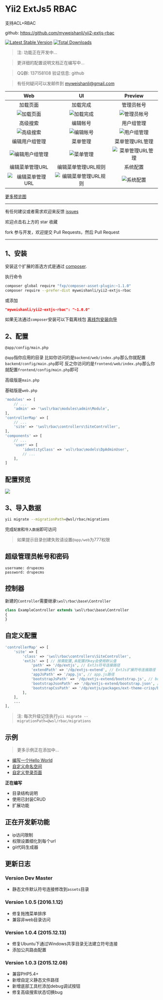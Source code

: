 Yii2 ExtJs5 RBAC
=========

支持ACL+RBAC

github: https://github.com/myweishanli/yii2-extjs-rbac

[![Latest Stable Version](https://poser.pugx.org/myweishanli/yii2-extjs-rbac/v/stable.png)](https://packagist.org/packages/myweishanli/yii2-extjs-rbac)
[![Total Downloads](https://poser.pugx.org/myweishanli/yii2-extjs-rbac/downloads.png)](https://packagist.org/packages/myweishanli/yii2-extjs-rbac)

> 注: 功能正在开发中...

> 更详细的配置说明文档正在编写中...

> QQ群: 137158108 验证信息: github

> 有任何疑问可以发邮件到 myweishanli@gmail.com

| Web | UI  | Preview  |
|:-------------:|:-------:|:-------:|
|加载页面|加载完成|管理员帐号|
|![加载页面](https://github.com/myweishanli/yii2-extjs-rbac/blob/master/docs/images/1.png?raw=true)|![加载完成](https://github.com/myweishanli/yii2-extjs-rbac/blob/master/docs/images/2.png?raw=true)|![管理员帐号](https://github.com/myweishanli/yii2-extjs-rbac/blob/master/docs/images/3.png?raw=true)|
|高级搜索|编辑帐号|用户组管理|
|![高级搜索](https://github.com/myweishanli/yii2-extjs-rbac/blob/master/docs/images/4.png?raw=true)|![编辑帐号](https://github.com/myweishanli/yii2-extjs-rbac/blob/master/docs/images/5.png?raw=true)|![用户组管理](https://github.com/myweishanli/yii2-extjs-rbac/blob/master/docs/images/6.png?raw=true)|
|编辑用户组管理|菜单管理|菜单管理URL管理|
|![编辑用户组管理](https://github.com/myweishanli/yii2-extjs-rbac/blob/master/docs/images/7.png?raw=true)|![菜单管理](https://github.com/myweishanli/yii2-extjs-rbac/blob/master/docs/images/8.png?raw=true)|![菜单管理URL管理](https://github.com/myweishanli/yii2-extjs-rbac/blob/master/docs/images/9.png?raw=true)|
|编辑菜单管理URL|编辑菜单管理URL规则|系统配置|
|![编辑菜单管理URL](https://github.com/myweishanli/yii2-extjs-rbac/blob/master/docs/images/10.png?raw=true)|![编辑菜单管理URL规则](https://github.com/myweishanli/yii2-extjs-rbac/blob/master/docs/images/11.png?raw=true)|![系统配置](https://github.com/myweishanli/yii2-extjs-rbac/blob/master/docs/images/12.png?raw=true)|

[更多预览图](docs/preview.md)

---
有任何建议或者需求欢迎来反馈 [issues](../../issues)

欢迎点击右上方的 star 收藏

fork 参与开发，欢迎提交 Pull Requests，然后 Pull Request

---

1、安装
------------

安装这个扩展的首选方式是通过 [composer](http://getcomposer.org/download/).

执行命令

```bash
composer global require "fxp/composer-asset-plugin:~1.1.0"
composer require --prefer-dist myweishanli/yii2-extjs-rbac
```
或添加

```json
"myweishanli/yii2-extjs-rbac": "~1.0.0"
```


如果无法通过`composer`安装可以下载离线包 [离线包安装向导](docs/offline-install.md)

2、配置
------------

`@app/config/main.php`

`@app`指你应用的目录 比如你访问的是`backend/web/index.php`那么你就配置`backend/config/main.php`即可
反之你访问的是`frontend/web/index.php`那么你就配置`frontend/config/main.php`即可

高级版是`main.php`

基础版是`web.php`

```php
'modules' => [
    // ...
    'admin' => '\wsl\rbac\modules\admin\Module',
],
'controllerMap' => [
    // ...
    'site' => '\wsl\rbac\controllers\SiteController',
],
'components' => [
    // ...
    'user' => [
        'identityClass' => 'wsl\rbac\models\DpAdminUser',
        // ...
    ],
]
```

配置预览
---------

![](https://github.com/myweishanli/yii2-extjs-rbac/blob/master/docs/images/config-preview.png?raw=true)

3、导入数据
------------

```bash
yii migrate --migrationPath=@wsl/rbac/migrations
```

完成`配置`和`导入数据`即可访问

> 如果提示目录创建失败请设置`@app/web`为777权限

超级管理员帐号和密码
------------

```
username: drupecms
password: drupecms
```

控制器
------------

新建的`Controller`需要继承`\wsl\rbac\base\Controller`

```php
class ExampleController extends \wsl\rbac\base\Controller
{
}
```

自定义配置
------------

```php
'controllerMap' => [
    'site' => [
        'class' => '\wsl\rbac\controllers\SiteController',
        'extJs' => [ // 按需配置,未配置的key会使用默认值
            'path' => '/dp/extjs', // ExtJs符号连接路径
            'extendPath' => '/dp/extjs-extend', // ExtJs扩展符号连接路径
            'appJsPath' => '/app.js', // app.js路径
            'bootstrapJsPath' => '/dp/extjs-extend/bootstrap.js', // bootstrap.js路径
            'bootstrapJsonPath' => '/dp/extjs-extend/bootstrap.json', // bootstrap.json路径
            'bootstrapCssPath' => '/dp/extjs/packages/ext-theme-crisp/build/resources/ext-theme-crisp-all.css', // bootstrap.css路径
        ],
    ],
    ...
],
```

> 注: 每次升级记住执行`yii migrate --migrationPath=@wsl/rbac/migrations`

示例
------------

> 更多示例正在添加中...

- [编写一个Hello World](docs/example/hello-world/hello-world.md)
- [自定义命名空间](docs/example/custom-namespace/custom-namespace.md)
- [自定义登录页面](docs/example/custom-login-page/custom-login-page.md)

**正在编写**

- 目录结构说明
- 使用已封装CRUD
- 扩展功能

正在开发新功能
------------
- ip访问限制
- 权限设置细化到每个url
- gii代码生成器

更新日志
------------

### Version Dev Master

- 静态文件默认符号连接修改到`assets`目录

### Version 1.0.5 (2016.1.12)

- 修复拖拽菜单排序
- 兼容非web目录访问

### Version 1.0.4 (2015.12.13)

- 修复Ubuntu下通过Windows共享目录无法建立符号连接
- 添加公共路由配置

### Version 1.0.3 (2015.12.08)

- 兼容PHP5.4+
- 新增自定义静态文件路径
- 新增底部工具栏添加debug调试按钮
- 修复高级搜索状态切换bug
